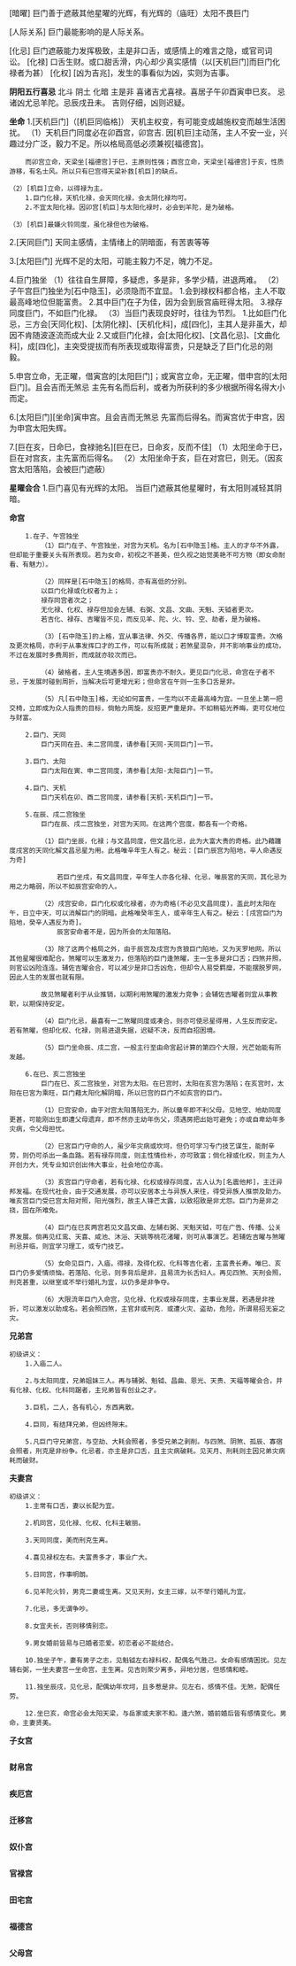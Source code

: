 [暗曜]
    巨门善于遮蔽其他星曜的光辉，有光辉的（庙旺）太阳不畏巨门

[人际关系]
    巨门最能影响的是人际关系。

[化忌]
    巨门遮蔽能力发挥极致，主是非口舌，或感情上的难言之隐，或官司词讼。
[化禄]
    口舌生财。或口甜舌滑，内心却少真实感情（以[天机巨门]而巨门化禄者为甚）
[化权]
    [凶为吉兆]，发生的事看似为凶，实则为吉事。

**阴阳五行喜忌**
北斗 阴土 化暗 主是非
喜诸吉尤喜禄。喜居子午卯酉寅申巳亥。
忌诸凶尤忌羊陀。忌辰戌丑未。
吉则仔细，凶则迟疑。

**坐命**
1.[天机巨门]（[机巨同临格]）
    天机主权变，有可能变成越施权变而越生活困扰。
    （1）天机巨门同度必在卯酉宫，卯宫吉.
        因[机巨]主动荡，主人不安一业，兴趣过分广泛，毅力不足。所以格局高低必须兼视[福德宫]。
        
        而卯宫立命，天梁坐[福德宫]于巳，主原则性强；酉宫立命，天梁坐[福德宫]于亥，性质游移，有名士风。所以只有巳宫得天梁补救[机巨]的缺点。

    （2）[机巨]立命，以得禄为主。
        1.巨门化禄，天机化禄，会天同化禄，会太阴化禄均可。
        2.不宜太阳化禄。因卯宫[机巨]与太阳化禄时，必会到羊陀，是为破格。
        
    （3）[机巨]最嫌火铃同度，虽化禄但也为破格。

2.[天同巨门]
    天同主感情，主情绪上的阴暗面，有苦衷等等

3.[太阳巨门]
    光辉不足的太阳，可能主毅力不足，魄力不足。

4.巨门独坐
    （1）往往自生屏障，多疑虑，多是非，多学少精，进退两难。
    （2）子午宫巨门独坐为[石中隐玉]，必须隐而不宜显。
            1.会到禄权科都合格，主人不取最高峰地位但能富贵。
            2.其中巨门在子为佳，因为会到辰宫庙旺得太阳。
            3.禄存同度巨门，不如巨门化禄。
    （3）当巨门表现良好时，往往为节烈。
            1.比如巨门化忌，三方会[天同化权]、[太阴化禄]、[天机化科]，成[四化]，主其人是非虽大，却因不肯随波逐流而成大业
            2.又或巨门化禄，会[太阳化权]、[文昌化忌]、[文曲化科]，成[四化]，主突受提拔而有所表现或取得富贵，只是缺乏了巨门化忌的刚毅。

5.申宫立命，无正曜，借寅宫的[太阳巨门]；或寅宫立命，无正曜，借申宫的[太阳巨门]。且会吉而无煞忌
    主先有名而后利，或者为所获利的多少根据所得名得大小而定。

6.[太阳巨门][坐命]寅申宫。且会吉而无煞忌
    先富而后得名。而寅宫优于申宫，因为申宫太阳失辉。

7.[巨在亥，日命巳，食禄驰名][巨在巳，日命亥，反而不佳]
    （1）太阳坐命于巳，巨在对宫亥，主先富而后得名。
    （2）太阳坐命于亥，巨在对宫巳，则无。（因亥宫太阳落陷，会被巨门遮蔽）

**星曜会合**
1.巨门喜见有光辉的太阳。
    当巨门遮蔽其他星曜时，有太阳则减轻其阴暗。



**命宫**
```
    1.在子、午宫独坐
        （1）巨门在子、午宫独坐，对宫为天机。名为[石中隐玉]格。主人的才华不外露，但却能于重要关头有所表现。若为女命，初视之不甚美，但久视之始觉美艳不可方物（即女命耐看、有魅力）。

        （2）同样是[石中隐玉]的格局，亦有高低的分别。
        以巨门化禄或化权者为上；
        禄存同宫者次之；
        无化禄、化权、禄存但加会左辅、右弼、文昌、文曲、天魁、天钺者更次。
        若吉化、禄存、吉曜皆不见，而反见羊、陀、火、铃、空、劫者，是为破格。

        （3）[石中隐玉]的上格，宜从事法律、外交、传播各界，能以口才博取富贵。次格及更次格局，亦利于从事发挥口才的工作，可以有所成就；若煞星混杂，并不影响事业的成功，不过在发展时多费周折，而成就亦较次而已。

        （4）破格者，主人生境遇多困，即富贵亦不耐久。更见巨门化忌，命宫在子者不忌，于发展时碰到周折，当解决后可更增光彩；但命宮在午则一生多口舌是非。

        （5）凡[石中隐玉]格，无论如何富贵，一生均以不走最高峰为宜。一旦坐上第一把交椅，立即成为众人指责的目标，倘勉力周旋，反招更严重是非。不如稍韬光养晦，吏可仅地位与财富。

    2.巨门、天同
        巨门天同在丑、未二宫同度，请参看[天同-天同巨门]一节。

    3.巨门、太阳
        巨门太阳在寅、申二宫同度，清参看[太阳-太阳巨门]一节。
    
    4.巨门、天机
        巨门天机在卯、酉二宫同度，请参看[天机-天机巨门]一节。

    5.在辰、戌二宫独坐
        巨门在辰、戌二宫独坐，对宫为天同。在这两个宫度，都各有一个奇格。

        （1）巨门坐辰，化禄；与文昌同度，但文昌化忌，此为大富大贵的奇格。此乃藉躔度戌宮的天同化解文昌忌星为用。此格唯辛年生人有之。秘云：[巨门辰宫为陷地，辛人命遇反为奇]

            若巨门坐戌，有文昌同度，辛年生人亦各化禄、化忌，唯辰宮的天同，其化忌为用之力略弱，所以不如辰宫安命的人。

        （2）戌宫安命，巨门化权或化禄者，亦为奇格(不必见文昌同度)，盖此时太阳在午，日立中天，可以消解巨门的阴暗。此格唯癸年生人，或辛年生人有之。秘云：[戌宫巨门为陷地，癸辛人遇反为奇]。
            辰宮安命者不是，因为所会的太阳落陷。

        （3）除了这两个格局之外，由于辰宫及戌宫为贪狼巨门陷地，又为天罗地网，所以其他星曜很难配合。煞曜可以生激发力，但落陷的巨门逢煞曜，主一生多是非口舌；四煞并照，则官讼凶险连连。辅佐吉曜会合，可以减少是非口舌凶危，但却令人易受羁糜，不能摆脱罗网，因此人生的发展也就有限。

        故见煞曜者利于从业推销，以期利用煞曜的激发力竞争；会辅佐吉曜者则宜从事教职，以期保持安定。

        （4）巨门化忌，最喜有一二煞曜同度或凑合，则亦可使忌星得用，人生反而安定。若有煞曜，但却化权、化禄，则易进退失据，迟疑不决，反而自招困境。

        （5）巨门坐命辰、戌二宫，一般主行至由命宮起计算的第四个大限，光芒始能有所发越。

    6.在巳、亥二宫独坐
        巨门在巳、亥二宫独坐，对宫为太阳。在巳宫时，太阳在亥宫为落陷；在亥宫时，太阳在巳宮为乘旺，巨门藉太阳化解阴暗，所以巳宫的巨门不如亥宫的巨门。

        （1）巳宫安命，由于对宫太阳落陷无力，所以童年即不利父母。见地空、地劫同度更甚，可能刚出生即遭父母遗弃，即不然亦主幼年伤父，须遇房把出始可避免；亦或自卑幼年多灾病，令父母担忧。

        （2）巳宮巨门守命的人，虽少年灾病或坎坷，但仍可学习专门技艺谋生，能耐辛劳，则仍可杀出一条血路。若有禄存同度，则主性情俭朴，亦可致富；倘化禄或化权，则主为人开创力大，凭专业知识创出伟大事业，社会地位亦高。

        （3）亥宫巨门守命者，若有化禄、化权或禄存同度，古人认为[名震他邦]，主迁异邦发福。在现代社会，由于交通发展，亦可以安居本土与异族人来往，得受异族人推崇及助力。唯亥宫巨门受巳宫太阳对照，阳光强烈，故主人锋芒太露，以致招致是非尤怨。巨门为是非之挠，固在所难免。

        （4）巨门在巳亥两宫若见文昌文曲、左辅右弼、天魁天钺，可在广告、传播、公关界发展。倘再见红鸾、天喜、咸池、沐浴、天姚等桃花渚曜，则可从事演艺。若辅佐吉曜与煞曜刑忌并临，则宜学习理工，或专门技艺。

        （5）女命见巨门，入庙，得禄，及得化权、化科等吉化者，主富贵长寿。唯巳、亥巨门仍多爱情烦恼。若落陷、化忌，则多背后是非，且易流为长舌妇人。再见四煞、天刑会照，刑克甚重，以继室或不举行婚礼为宜，以仍多是非争夺。

        （6）大限流年巨门入命宫，见化禄、化权或禄存同度，主事业发展，若遇是非挫折，可以激发以助成名。若会照四煞，主官非或刑克．或遭火灾、盗劫，危险，所谓易招无妄之灾。

```

**兄弟宫**
```
初级讲义：
    1.入庙二人。

    2.与太阳同度，兄弟姐妹三人。再与辅弼、魁钺、昌曲、恩光、天贵、天福等曜会合，并有化禄、化权、化科同踞者，主兄弟皆有创业之才。

    3.巨机，二人，各有机心，东西离散。

    4.巨同，有结拜兄弟，但凶终隙末。

    5.凡巨门守兄弟宫，与空劫、大耗会照者，多受兄弟之剥削。与四煞、阴煞、孤辰、寡宿会照者，刑克是非纷争。化忌者，亦主是非口舌，且主灾病破耗。见天月、刑耗则主因兄弟灾病耗而破财。
```

**夫妻宫**
```
初级讲义：
    1.主常有口舌，妻以长配为宜。

    2.机同宫，见化禄、化权、化科主敏丽。

    3.天同同度，美而刑克生离。

    4.喜见禄权左右。夫富贵多才，事业广大。

    5.日同宫，作事明朗。

    6.见羊陀火铃，男克二妻或生离。又见天刑，女主三嫁，以不举行婚礼为宜。

    7.化忌，多无谓争吵。

    8.女宜夫长，否则移情别恋。

    9.男女婚前皆易与已婚者恋爱。初恋者必不能结合。

    10.独坐子午，妻有男子之志，见魁钺左右禄科权，配偶名气胜己。女命有感情困扰。见左辅右弼，一坐夫妻宫一坐命宫，主生离。见吉则聚少离多，异地分居，但感情和睦。

    11.独坐辰戌，见化忌，配偶幼年坎坷，且多惹是非。见左右，感情不佳。无煞，配偶任劳。

    12.坐巳亥，命宫必会太阳天梁，与岳家或夫家不和。逢六煞，婚前婚后皆有感情变化。男命，主妻贤美。
```

**子女宫**
```

```

**财帛宫**
```

```

**疾厄宫**
```

```

**迁移宫**
```

```

**奴仆宫**
```

```

**官禄宫**
```

```

**田宅宫**
```

```

**福德宫**
```

```

**父母宫**
```

```
